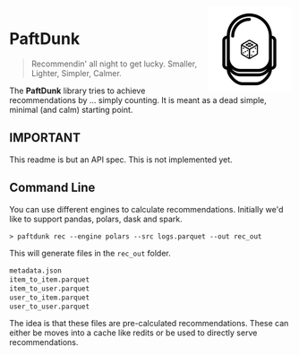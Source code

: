 <img src="docs/paftdunk.png" width=150 height=150 align="right" />

# PaftDunk

> Recommendin' all night to get lucky. Smaller, Lighter, Simpler, Calmer. 

The **PaftDunk** library tries to achieve recommendations by ... simply counting. It is meant as a dead simple, minimal (and calm) starting point.

## IMPORTANT 

This readme is but an API spec. This is not implemented yet.

## Command Line 

You can use different engines to calculate recommendations. Initially we'd like to support pandas, polars, dask and spark.

```
> paftdunk rec --engine polars --src logs.parquet --out rec_out
```

This will generate files in the `rec_out` folder. 

```
metadata.json
item_to_item.parquet
item_to_user.parquet
user_to_item.parquet
user_to_user.parquet
```

The idea is that these files are pre-calculated recommendations. These can either be moves into a cache like redits or be used to directly serve recommendations.
